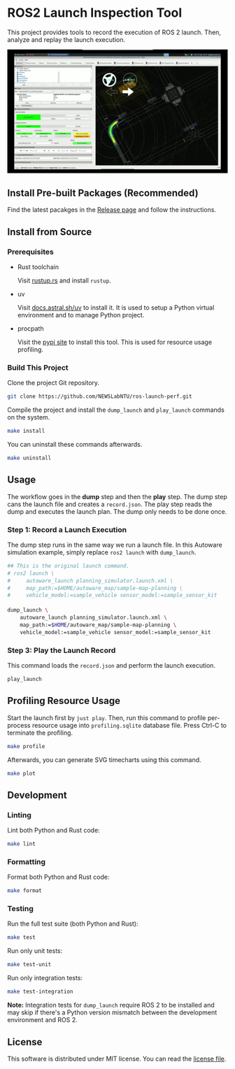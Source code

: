 # ROS2 Launch Inspection Tool

This project provides tools to record the execution of ROS 2
launch. Then, analyze and replay the launch execution.

[![Watch the demo](demo.png)](demo.webm)


## Install Pre-built Packages (Recommended)

Find the latest pacakges in the [Release
page](https://github.com/NEWSLabNTU/ros-launch-perf/releases) and
follow the instructions.



## Install from Source

### Prerequisites

- Rust toolchain

  Visit [rustup.rs](https://rustup.rs/) and install `rustup`.

- uv

  Visit [docs.astral.sh/uv](https://docs.astral.sh/uv/) to install it. It is
  used to setup a Python virtual environment and to manage Python
  project.


- procpath

  Visit the [pypi site](https://pypi.org/project/Procpath/) to install
  this tool. This is used for resource usage profiling.


### Build This Project

Clone the project Git repository.

```sh
git clone https://github.com/NEWSLabNTU/ros-launch-perf.git
```

Compile the project and install the `dump_launch` and `play_launch`
commands on the system.

```sh
make install
```

You can uninstall these commands afterwards.

```sh
make uninstall
```


## Usage

The workflow goes in the **dump** step and then the **play** step. The
dump step cans the launch file and creates a `record.json`. The play
step reads the dump and executes the launch plan. The dump only needs
to be done once.

### Step 1: Record a Launch Execution

The dump step runs in the same way we run a launch file. In this
Autoware simulation example, simply replace `ros2 launch` with
`dump_launch`.

```sh
## This is the original launch command.
# ros2 launch \
#     autoware_launch planning_simulator.launch.xml \
#     map_path:=$HOME/autoware_map/sample-map-planning \
#     vehicle_model:=sample_vehicle sensor_model:=sample_sensor_kit

dump_launch \
    autoware_launch planning_simulator.launch.xml \
    map_path:=$HOME/autoware_map/sample-map-planning \
    vehicle_model:=sample_vehicle sensor_model:=sample_sensor_kit
```

### Step 3: Play the Launch Record

This command loads the `record.json` and perform the launch execution.

```sh
play_launch
```

## Profiling Resource Usage

Start the launch first by `just play`. Then, run this command to
profile per-process resource usage into `profiling.sqlite` database
file. Press Ctrl-C to terminate the profiling.

```sh
make profile
```

Afterwards, you can generate SVG timecharts using this command.

```sh
make plot
```

## Development

### Linting

Lint both Python and Rust code:

```sh
make lint
```

### Formatting

Format both Python and Rust code:

```sh
make format
```

### Testing

Run the full test suite (both Python and Rust):

```sh
make test
```

Run only unit tests:

```sh
make test-unit
```

Run only integration tests:

```sh
make test-integration
```

**Note:** Integration tests for `dump_launch` require ROS 2 to be installed and may skip if there's a Python version mismatch between the development environment and ROS 2.

## License

This software is distributed under MIT license. You can read the
[license file](LICENSE.txt).

